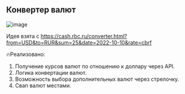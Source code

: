 ## Конвертер валют
![image](https://user-images.githubusercontent.com/82458628/194948698-530c4975-ee38-45c0-8236-b4af727b493c.png)

Идея взята с https://cash.rbc.ru/converter.html?from=USD&to=RUR&sum=25&date=2022-10-10&rate=cbrf

🔥Реализовано:
1. Получение курсов валют по отношению к доллару через API.
2. Логика конвертации валют.
3. Возможность выбора дополнительных валют через стрелочку.
4. Свап валют местами.
